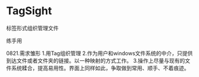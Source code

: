 # TagSight
标签形式组织管理文件

练手用

0821.需求雏形
1.用Tag组织管理
2.作为用户和windows文件系统的中介，只提供到达文件或者文件夹的链接。以一种映射的方式工作。
3.操作上尽量与现有的文件系统糅合，提高易用性。界面上同样如此，争取做到常用、顺手、不着痕迹。
